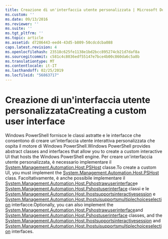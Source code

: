 ```yaml
---
title: Creazione di un'interfaccia utente personalizzata | Microsoft Docs
ms.custom: ''
ms.date: 09/13/2016
ms.reviewer: ''
ms.suite: ''
ms.tgt_pltfrm: ''
ms.topic: article
ms.assetid: d7286443-eed4-43d5-b809-50cdcdcba088
caps.latest.revision: 4
ms.openlocfilehash: 23518c625fe1138e1bd2bcc895274cb21d7daf8a
ms.sourcegitcommit: c581c4c8036edf55147e7bce4b00c860da6c5a8b
ms.translationtype: MT
ms.contentlocale: it-IT
ms.lasthandoff: 02/25/2019
ms.locfileid: "56863717"
---
```

# <a name="creating-a-custom-user-interface"></a><span data-ttu-id="188ea-102">Creazione di un'interfaccia utente personalizzata</span><span class="sxs-lookup"><span data-stu-id="188ea-102">Creating a custom user interface</span></span>

<span data-ttu-id="188ea-103">Windows PowerShell fornisce le classi astratte e le interfacce che consentono di creare un'interfaccia utente interattiva personalizzata che ospita il motore di Windows PowerShell.</span><span class="sxs-lookup"><span data-stu-id="188ea-103">Windows PowerShell provides abstract classes and interfaces that allow you to create a custom interactive UI that hosts the Windows PowerShell engine.</span></span> <span data-ttu-id="188ea-104">Per creare un'interfaccia utente personalizzata, è necessario implementare il [System.Management.Automation.Host.PSHost](/dotnet/api/System.Management.Automation.Host.PSHost) classe.</span><span class="sxs-lookup"><span data-stu-id="188ea-104">To create a custom UI, you must implement the [System.Management.Automation.Host.PSHost](/dotnet/api/System.Management.Automation.Host.PSHost) class.</span></span> <span data-ttu-id="188ea-105">Facoltativamente, è anche possibile implementare il [System.Management.Automation.Host.Pshostrawuserinterface](/dotnet/api/System.Management.Automation.Host.PSHostRawUserInterface)e [System.Management.Automation.Host.Pshostuserinterface](/dotnet/api/System.Management.Automation.Host.PSHostUserInterface) classi e le [System.Management.Automation.Host.Ihostsupportsinteractivesession](/dotnet/api/System.Management.Automation.Host.IHostSupportsInteractiveSession) e [System.Management.Automation.Host.Ihostuisupportsmultiplechoiceselection](/dotnet/api/System.Management.Automation.Host.IHostUISupportsMultipleChoiceSelection) interfacce.</span><span class="sxs-lookup"><span data-stu-id="188ea-105">Optionally, you can also implement the [System.Management.Automation.Host.Pshostrawuserinterface](/dotnet/api/System.Management.Automation.Host.PSHostRawUserInterface)and [System.Management.Automation.Host.Pshostuserinterface](/dotnet/api/System.Management.Automation.Host.PSHostUserInterface) classes, and the [System.Management.Automation.Host.Ihostsupportsinteractivesession](/dotnet/api/System.Management.Automation.Host.IHostSupportsInteractiveSession) and [System.Management.Automation.Host.Ihostuisupportsmultiplechoiceselection](/dotnet/api/System.Management.Automation.Host.IHostUISupportsMultipleChoiceSelection) interfaces.</span></span>
